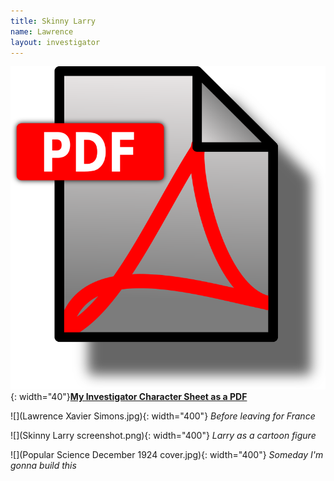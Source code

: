 ```yaml
---
title: Skinny Larry
name: Lawrence
layout: investigator
---
```


![](/images/pdf-icon.png){: width="40"}**[My Investigator Character Sheet as a PDF](<Lawrence "Skinny Larry" Xavier Simons, war veteran.pdf>)**


![](Lawrence Xavier Simons.jpg){: width="400"}
_Before leaving for France_


![](Skinny Larry screenshot.png){: width="400"}
_Larry as a cartoon figure_

![](Popular Science December 1924 cover.jpg){: width="400"}
_Someday I'm gonna build this_